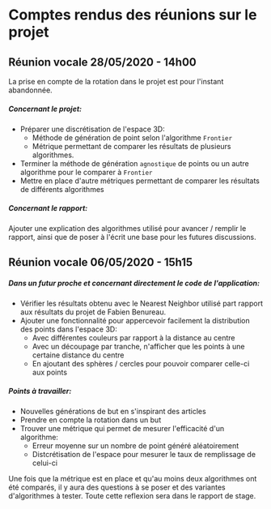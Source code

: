 # Comptes rendus des réunions sur le projet

## Réunion vocale 28/05/2020 - 14h00

La prise en compte de la rotation dans le projet est pour l'instant abandonnée.

##### Concernant le projet:
 * Préparer une discrétisation de l'espace 3D:
    * Méthode de génération de point selon l'algorithme `Frontier`
    * Métrique permettant de comparer les résultats de plusieurs algorithmes.
 * Terminer la méthode de génération `agnostique` de points ou un autre algorithme pour le comparer à `Frontier`
 * Mettre en place d'autre métriques permettant de comparer les résultats de différents algorithmes

##### Concernant le rapport:
Ajouter une explication des algorithmes utilisé pour avancer / remplir le rapport, ainsi que de poser à l'écrit une base pour les futures discussions. 



## Réunion vocale 06/05/2020 - 15h15

##### Dans un futur proche et concernant directement le code de l'application:
 * Vérifier les résultats obtenu avec le Nearest Neighbor utilisé part rapport aux résultats du projet de Fabien Benureau.
 * Ajouter une fonctionnalité pour appercevoir facilement la distribution des points dans l'espace 3D:
    * Avec différentes couleurs par rapport à la distance au centre
    * Avec un découpage par tranche, n'afficher que les points à une certaine distance du centre
    * En ajoutant des sphères / cercles pour pouvoir comparer celle-ci aux points

##### Points à travailler:
 * Nouvelles générations de but en s'inspirant des articles
 * Prendre en compte la rotation dans un but
 * Trouver une métrique qui permet de mesurer l'efficacité d'un algorithme:
   * Erreur moyenne sur un nombre de point généré aléatoirement
   * Distcrétisation de l'espace pour mesurer le taux de remplissage de celui-ci

Une fois que la métrique est en place et qu'au moins deux algorithmes ont été comparés, il y aura des questions à se poser et des variantes d'algorithmes à tester. Toute cette reflexion sera dans le rapport de stage.
